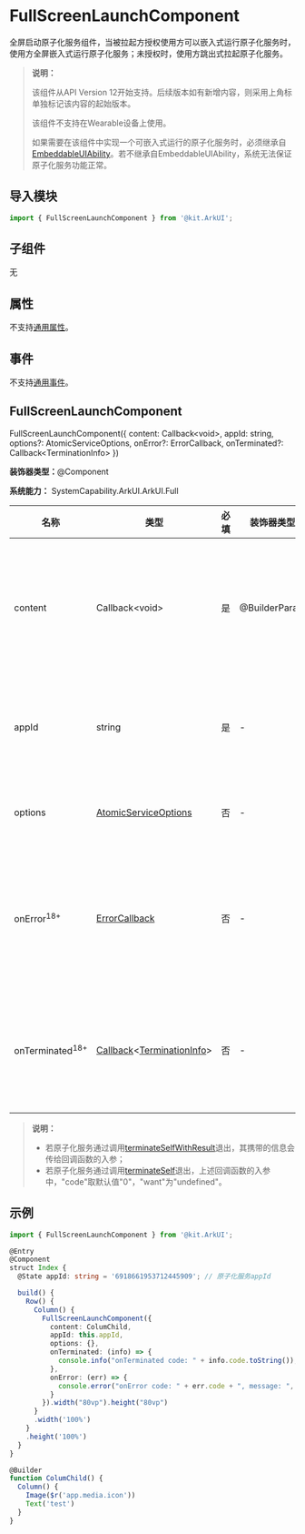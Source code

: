 # FullScreenLaunchComponent


全屏启动原子化服务组件，当被拉起方授权使用方可以嵌入式运行原子化服务时，使用方全屏嵌入式运行原子化服务；未授权时，使用方跳出式拉起原子化服务。


> **说明：**
>
> 该组件从API Version 12开始支持。后续版本如有新增内容，则采用上角标单独标记该内容的起始版本。
>
> 该组件不支持在Wearable设备上使用。
>
> 如果需要在该组件中实现一个可嵌入式运行的原子化服务时，必须继承自[EmbeddableUIAbility](../../apis-ability-kit/js-apis-app-ability-embeddableUIAbility.md)。若不继承自EmbeddableUIAbility，系统无法保证原子化服务功能正常。


## 导入模块

```ts
import { FullScreenLaunchComponent } from '@kit.ArkUI';
```


## 子组件

无

## 属性
不支持[通用属性](ts-component-general-attributes.md)。

## 事件
不支持[通用事件](ts-component-general-events.md)。

## FullScreenLaunchComponent

FullScreenLaunchComponent({ content: Callback\<void>, appId: string, options?: AtomicServiceOptions, onError?: ErrorCallback, onTerminated?: Callback\<TerminationInfo> })

**装饰器类型：**\@Component

**系统能力：** SystemCapability.ArkUI.ArkUI.Full

| 名称 | 类型 | 必填 | 装饰器类型 | 说明 |
| -------- | -------- | -------- | -------- | -------- |
| content | Callback\<void> | 是 | \@BuilderParam | 可以使用组件组合来自定义拉起原子化服务前的占位图标，实现类似大桌面应用图标的效果。点击占位组件后，将拉起原子化服务。<br/>**原子化服务API：** 从API version 12开始，该接口支持在原子化服务中使用。|
| appId | string | 是 | - |  需要拉起的原子化服务appId，appId是原子化服务的唯一标识。<br/>**原子化服务API：** 从API version 12开始，该接口支持在原子化服务中使用。<!--RP1--><!--RP1End-->|
| options | [AtomicServiceOptions](../../apis-ability-kit/js-apis-app-ability-atomicServiceOptions.md) | 否 | - | 拉起原子化服务参数。<br/>**原子化服务API：** 从API version 12开始，该接口支持在原子化服务中使用。 |
| onError<sup>18+<sup> | [ErrorCallback](../../apis-basic-services-kit/js-apis-base.md#errorcallback) | 否 | - | 被拉起的嵌入式运行原子化服务在运行过程中发生异常时触发本回调。可通过回调参数中的code、name和message获取错误信息并做处理。<br/>**原子化服务API：** 从API version 18开始，该接口支持在原子化服务中使用。 |
| onTerminated<sup>18+<sup> | [Callback](../../apis-basic-services-kit/js-apis-base.md#callback)\<[TerminationInfo](ts-container-embedded-component.md#terminationinfo)> | 否 | - | 被拉起的嵌入式运行原子化服务通过调用[terminateSelfWithResult](../../apis-ability-kit/js-apis-inner-application-uiAbilityContext.md#uiabilitycontextterminateselfwithresult)或者[terminateSelf](../../apis-ability-kit/js-apis-inner-application-uiAbilityContext.md#uiabilitycontextterminateself)正常退出时，触发本回调函数。<br/>**原子化服务API：** 从API version 18开始，该接口支持在原子化服务中使用。 |

> **说明：**
>
> - 若原子化服务通过调用[terminateSelfWithResult](../../apis-ability-kit/js-apis-inner-application-uiAbilityContext.md#uiabilitycontextterminateselfwithresult)退出，其携带的信息会传给回调函数的入参；
> - 若原子化服务通过调用[terminateSelf](../../apis-ability-kit/js-apis-inner-application-uiAbilityContext.md#uiabilitycontextterminateself)退出，上述回调函数的入参中，"code"取默认值"0"，"want"为"undefined"。

## 示例

```ts
import { FullScreenLaunchComponent } from '@kit.ArkUI';

@Entry
@Component
struct Index {
  @State appId: string = '6918661953712445909'; // 原子化服务appId

  build() {
    Row() {
      Column() {
        FullScreenLaunchComponent({
          content: ColumChild,
          appId: this.appId,
          options: {},
          onTerminated: (info) => {
            console.info("onTerminated code: " + info.code.toString());
          },
          onError: (err) => {
            console.error("onError code: " + err.code + ", message: ", err.message);
          }
        }).width("80vp").height("80vp")
      }
      .width('100%')
    }
    .height('100%')
  }
}

@Builder
function ColumChild() {
  Column() {
    Image($r('app.media.icon'))
    Text('test')
  }
}
```
